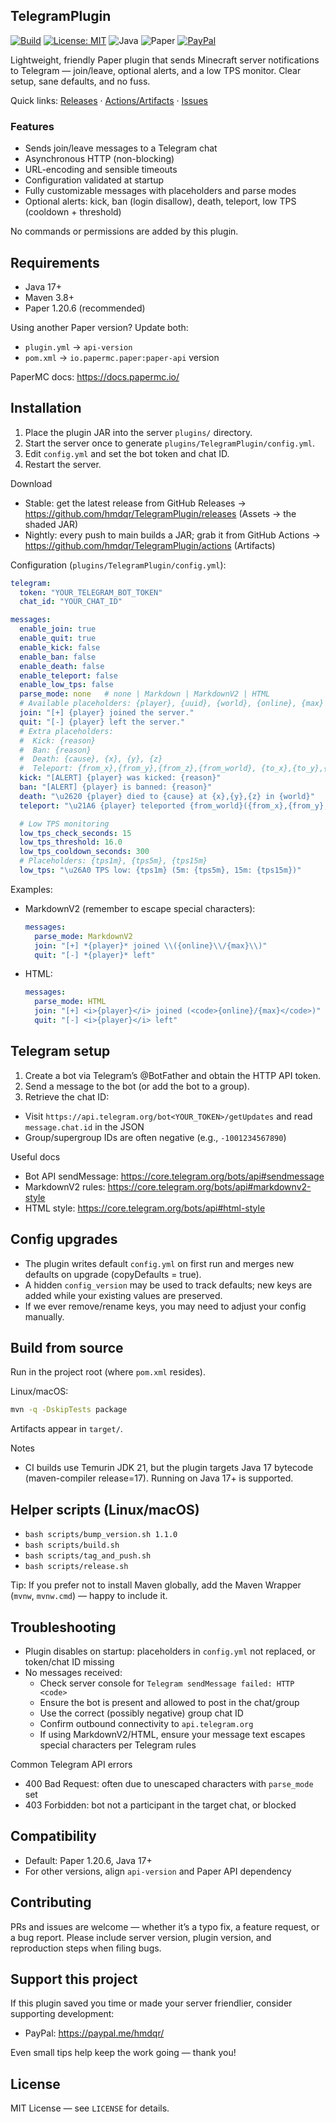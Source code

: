 ## TelegramPlugin

[![Build](https://github.com/hmdqr/TelegramPlugin/actions/workflows/release.yml/badge.svg)](https://github.com/hmdqr/TelegramPlugin/actions/workflows/release.yml)
[![License: MIT](https://img.shields.io/badge/License-MIT-green.svg)](LICENSE)
![Java](https://img.shields.io/badge/Java-17%2B-blue)
![Paper](https://img.shields.io/badge/Paper-1.20.6%2B-orange)
[![PayPal](https://img.shields.io/badge/PayPal-donate-00457C?logo=paypal&logoColor=white)](https://paypal.me/hmdqr/)

Lightweight, friendly Paper plugin that sends Minecraft server notifications to Telegram — join/leave, optional alerts, and a low TPS monitor. Clear setup, sane defaults, and no fuss.

Quick links: [Releases](https://github.com/hmdqr/TelegramPlugin/releases) · [Actions/Artifacts](https://github.com/hmdqr/TelegramPlugin/actions) · [Issues](https://github.com/hmdqr/TelegramPlugin/issues)

### Features
- Sends join/leave messages to a Telegram chat
- Asynchronous HTTP (non-blocking)
- URL-encoding and sensible timeouts
- Configuration validated at startup
- Fully customizable messages with placeholders and parse modes
- Optional alerts: kick, ban (login disallow), death, teleport, low TPS (cooldown + threshold)

No commands or permissions are added by this plugin.

## Requirements
- Java 17+
- Maven 3.8+
- Paper 1.20.6 (recommended)

Using another Paper version? Update both:
- `plugin.yml` → `api-version`
- `pom.xml` → `io.papermc.paper:paper-api` version

PaperMC docs: https://docs.papermc.io/

## Installation
1. Place the plugin JAR into the server `plugins/` directory.
2. Start the server once to generate `plugins/TelegramPlugin/config.yml`.
3. Edit `config.yml` and set the bot token and chat ID.
4. Restart the server.

Download
- Stable: get the latest release from GitHub Releases → https://github.com/hmdqr/TelegramPlugin/releases (Assets → the shaded JAR)
- Nightly: every push to main builds a JAR; grab it from GitHub Actions → https://github.com/hmdqr/TelegramPlugin/actions (Artifacts)

Configuration (`plugins/TelegramPlugin/config.yml`):
```yaml
telegram:
  token: "YOUR_TELEGRAM_BOT_TOKEN"
  chat_id: "YOUR_CHAT_ID"

messages:
  enable_join: true
  enable_quit: true
  enable_kick: false
  enable_ban: false
  enable_death: false
  enable_teleport: false
  enable_low_tps: false
  parse_mode: none   # none | Markdown | MarkdownV2 | HTML
  # Available placeholders: {player}, {uuid}, {world}, {online}, {max}
  join: "[+] {player} joined the server."
  quit: "[-] {player} left the server."
  # Extra placeholders:
  #  Kick: {reason}
  #  Ban: {reason}
  #  Death: {cause}, {x}, {y}, {z}
  #  Teleport: {from_x},{from_y},{from_z},{from_world}, {to_x},{to_y},{to_z},{to_world}
  kick: "[ALERT] {player} was kicked: {reason}"
  ban: "[ALERT] {player} is banned: {reason}"
  death: "\u2620 {player} died to {cause} at {x},{y},{z} in {world}"
  teleport: "\u21A6 {player} teleported {from_world}({from_x},{from_y},{from_z}) \u2192 {to_world}({to_x},{to_y},{to_z})"

  # Low TPS monitoring
  low_tps_check_seconds: 15
  low_tps_threshold: 16.0
  low_tps_cooldown_seconds: 300
  # Placeholders: {tps1m}, {tps5m}, {tps15m}
  low_tps: "\u26A0 TPS low: {tps1m} (5m: {tps5m}, 15m: {tps15m})"
```

Examples:
- MarkdownV2 (remember to escape special characters):
  ```yaml
  messages:
    parse_mode: MarkdownV2
    join: "[+] *{player}* joined \\({online}\\/{max}\\)"
    quit: "[-] *{player}* left"
  ```
- HTML:
  ```yaml
  messages:
    parse_mode: HTML
    join: "[+] <i>{player}</i> joined (<code>{online}/{max}</code>)"
    quit: "[-] <i>{player}</i> left"
  ```

## Telegram setup
1. Create a bot via Telegram’s @BotFather and obtain the HTTP API token.
2. Send a message to the bot (or add the bot to a group).
3. Retrieve the chat ID:
  - Visit `https://api.telegram.org/bot<YOUR_TOKEN>/getUpdates` and read `message.chat.id` in the JSON
   - Group/supergroup IDs are often negative (e.g., `-1001234567890`)

Useful docs
- Bot API sendMessage: https://core.telegram.org/bots/api#sendmessage
- MarkdownV2 rules: https://core.telegram.org/bots/api#markdownv2-style
- HTML style: https://core.telegram.org/bots/api#html-style

## Config upgrades
- The plugin writes default `config.yml` on first run and merges new defaults on upgrade (copyDefaults = true).
- A hidden `config_version` may be used to track defaults; new keys are added while your existing values are preserved.
- If we ever remove/rename keys, you may need to adjust your config manually.

## Build from source
Run in the project root (where `pom.xml` resides).

Linux/macOS:
```bash
mvn -q -DskipTests package
```

Artifacts appear in `target/`.

Notes
- CI builds use Temurin JDK 21, but the plugin targets Java 17 bytecode (maven-compiler release=17). Running on Java 17+ is supported.

## Helper scripts (Linux/macOS)
- `bash scripts/bump_version.sh 1.1.0`
- `bash scripts/build.sh`
- `bash scripts/tag_and_push.sh`
- `bash scripts/release.sh`

Tip: If you prefer not to install Maven globally, add the Maven Wrapper (`mvnw`, `mvnw.cmd`) — happy to include it.

## Troubleshooting
- Plugin disables on startup: placeholders in `config.yml` not replaced, or token/chat ID missing
- No messages received:
  - Check server console for `Telegram sendMessage failed: HTTP <code>`
  - Ensure the bot is present and allowed to post in the chat/group
  - Use the correct (possibly negative) group chat ID
  - Confirm outbound connectivity to `api.telegram.org`
  - If using MarkdownV2/HTML, ensure your message text escapes special characters per Telegram rules

Common Telegram API errors
- 400 Bad Request: often due to unescaped characters with `parse_mode` set
- 403 Forbidden: bot not a participant in the target chat, or blocked

## Compatibility
- Default: Paper 1.20.6, Java 17+
- For other versions, align `api-version` and Paper API dependency

## Contributing
PRs and issues are welcome — whether it’s a typo fix, a feature request, or a bug report. Please include server version, plugin version, and reproduction steps when filing bugs.

## Support this project
If this plugin saved you time or made your server friendlier, consider supporting development:
- PayPal: https://paypal.me/hmdqr/

Even small tips help keep the work going — thank you!

## License
MIT License — see `LICENSE` for details.
